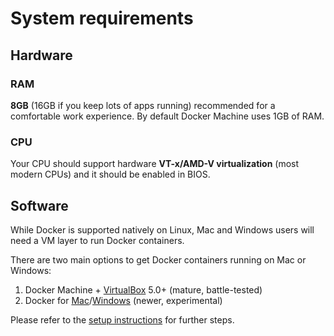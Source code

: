 # System requirements

## Hardware

### RAM

**8GB** (16GB if you keep lots of apps running) recommended for a comfortable work experience. By default Docker Machine uses 1GB of RAM.

### CPU

Your CPU should support hardware **VT-x/AMD-V virtualization** (most modern CPUs) and it should be enabled in BIOS.

## Software

While Docker is supported natively on Linux, Mac and Windows users will need a VM layer to run Docker containers.

There are two main options to get Docker containers running on Mac or Windows:

1) Docker Machine + [VirtualBox](https://www.virtualbox.org) 5.0+ (mature, battle-tested)  
2) Docker for [Mac](https://docs.docker.com/docker-for-mac)/[Windows](https://docs.docker.com/docker-for-windows) (newer, experimental)

Please refer to the [setup instructions](env-setup.md#setup) for further steps.
